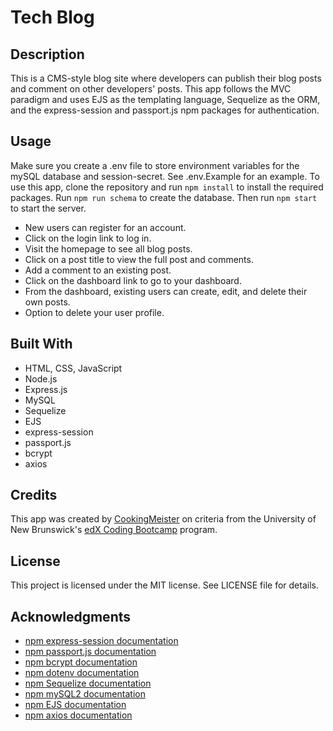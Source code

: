 # Tech Blog

## Description

This is a CMS-style blog site where developers can publish their blog posts and comment on other developers' posts. This app follows the MVC paradigm and uses EJS as the templating language, Sequelize as the ORM, and the express-session and passport.js npm packages for authentication.

## Usage

Make sure you create a .env file to store environment variables for the mySQL database and session-secret. See .env.Example for an example. To use this app, clone the repository and run `npm install` to install the required packages. Run `npm run schema` to create the database. Then run `npm start` to start the server.

* New users can register for an account.
* Click on the login link to log in.
* Visit the homepage to see all blog posts.
* Click on a post title to view the full post and comments.
* Add a comment to an existing post.
* Click on the dashboard link to go to your dashboard.
* From the dashboard, existing users can create, edit, and delete their own posts.
* Option to delete your user profile.

## Built With

* HTML, CSS, JavaScript
* Node.js
* Express.js
* MySQL
* Sequelize
* EJS
* express-session
* passport.js
* bcrypt
* axios

## Credits

This app was created by [CookingMeister](https://github.com/CookingMeister) on criteria from the University of New Brunswick's [edX Coding Bootcamp](https://unb.ca/cel/bootcamps/coding.html) program.

## License

This project is licensed under the MIT license. See LICENSE file for details.

## Acknowledgments

* [npm express-session documentation](https://www.npmjs.com/package/express-session)
* [npm passport.js documentation](https://www.npmjs.com/package/passport)
* [npm bcrypt documentation](https://www.npmjs.com/package/bcrypt)
* [npm dotenv documentation](https://www.npmjs.com/package/dotenv)
* [npm Sequelize documentation](https://www.npmjs.com/package/sequelize)
* [npm mySQL2 documentation](https://www.npmjs.com/package/mysql2)
* [npm EJS documentation](https://www.npmjs.com/package/ejs)
* [npm axios documentation](https://www.npmjs.com/package/axios)
